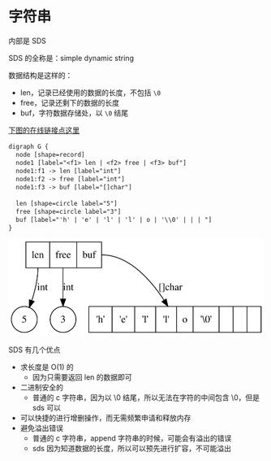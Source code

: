 # 字符串

内部是 SDS

SDS 的全称是：simple dynamic string

数据结构是这样的：

* len，记录已经使用的数据的长度，不包括 `\0`
* free，记录还剩下的数据的长度
* buf，字符数据存储处，以 `\0` 结尾

[下图的在线链接点这里](https://dreampuf.github.io/GraphvizOnline/#digraph%20G%20%7B%0Anode%20%5Bshape%3Drecord%5D%0Anode1%20%5Blabel%3D%22%3Cf1%3E%20len%20%7C%20%3Cf2%3E%20free%20%7C%20%3Cf3%3E%20buf%22%5D%0Anode1%3Af1%20-%3E%20len%20%5Blabel%3D%22int%22%5D%0Anode1%3Af2%20-%3E%20free%20%5Blabel%3D%22int%22%5D%0Anode1%3Af3%20-%3E%20buf%20%5Blabel%3D%22%5B%5Dchar%22%5D%0A%0Alen%20%5Bshape%3Dcircle%20label%3D%225%22%5D%0Afree%20%5Bshape%3Dcircle%20label%3D%223%22%5D%0Abuf%20%5Blabel%3D%22'h'%20%7C%20'e'%20%7C%20'l'%20%7C%20'l'%20%7C%20o%20%7C%20'%5C%5C0'%20%7C%20%7C%20%7C%20%22%5D%0A%7D)

```text
digraph G {
  node [shape=record]
  node1 [label="<f1> len | <f2> free | <f3> buf"]
  node1:f1 -> len [label="int"]
  node1:f2 -> free [label="int"]
  node1:f3 -> buf [label="[]char"]
  
  len [shape=circle label="5"]
  free [shape=circle label="3"]
  buf [label="'h' | 'e' | 'l' | 'l' | o | '\\0' | | | "]
}
```

![](../../.gitbook/assets/graphviz-redis-sds.svg)

SDS 有几个优点

* 求长度是 O\(1\) 的
  * 因为只需要返回 len 的数据即可
* 二进制安全的
  * 普通的 c 字符串，因为以 \0 结尾，所以无法在字符的中间包含 \0，但是 sds 可以
* 可以快捷的进行增删操作，而无需频繁申请和释放内存
* 避免溢出错误
  * 普通的 c 字符串，append 字符串的时候，可能会有溢出的错误
  * sds 因为知道数据的长度，所以可以预先进行扩容，不可能溢出



